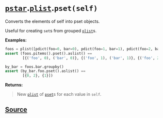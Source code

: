 # [`pstar`](./pstar.md).[`plist`](./pstar_plist.md).`pset(self)`

Converts the elements of self into pset objects.

Useful for creating `set`s from grouped [`plist`](./pstar_plist.md)s.

**Examples:**
```python
foos = plist([pdict(foo=0, bar=0), pdict(foo=1, bar=1), pdict(foo=2, bar=0)])
assert (foos.pitems().pset().aslist() ==
        [{('foo', 0), ('bar', 0)}, {('foo', 1), ('bar', 1)}, {('foo', 2), ('bar', 0)}])

by_bar = foos.bar.groupby()
assert (by_bar.foo.pset().aslist() ==
        [{0, 2}, {1}])
```

**Returns:**

>    New [`plist`](./pstar_plist.md) of [`pset`](./pstar_pset.md)s for each value in `self`.



## [Source](../pstar/pstar.py#L3770-L3790)